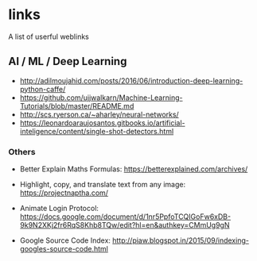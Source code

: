 # links
A list of userful weblinks

## AI / ML / Deep Learning

* http://adilmoujahid.com/posts/2016/06/introduction-deep-learning-python-caffe/
* https://github.com/ujjwalkarn/Machine-Learning-Tutorials/blob/master/README.md
* http://scs.ryerson.ca/~aharley/neural-networks/
* https://leonardoaraujosantos.gitbooks.io/artificial-inteligence/content/single-shot-detectors.html

### Others
* Better Explain Maths Formulas: https://betterexplained.com/archives/
* Highlight, copy, and translate text from any image: https://projectnaptha.com/

* Animate Login Protocol: https://docs.google.com/document/d/1nr5PpfoTCQIGoFw6xDB-9k9N2XKj2fr6RqS8Khb8TQw/edit?hl=en&authkey=CMmUg9gN

* Google Source Code Index: http://piaw.blogspot.in/2015/09/indexing-googles-source-code.html
